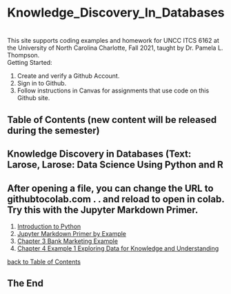 # Knowledge_Discovery_In_Databases
# 
This site supports coding examples and homework for UNCC ITCS 6162 at the University of North Carolina Charlotte, Fall 2021, taught by Dr. Pamela L. Thompson.<br>
Getting Started:<br>
1.  Create and verify a Github Account.<br>
2.  Sign in to Github.<br>
3.  Follow instructions in Canvas for assignments that use code on this Github site.<br>

<a name="toc"></a>
## Table of Contents  (new content will be released during the semester)
## Knowledge Discovery in Databases (Text: Larose, Larose: Data Science Using Python and R<br>
## After opening a file, you can change the URL to githubtocolab.com  . . and reload to open in colab. Try this with the Jupyter Markdown Primer.
1. <a href="https://github.com/profunccdata/Knowledge_Discovery_In_Databases/blob/main/Chapter2_Intro_To_Python.ipynb">Introduction to Python</a>
2. <a href="https://github.com/profunccdata/Knowledge_Discovery_In_Databases/blob/main/Jupyter_Markdown_Primer.ipynb">Jupyter Markdown Primer by Example</a>
3. <a href="https://githubtocolab.com/profunccdata/Knowledge_Discovery_In_Databases/blob/main/Bank%20Marketing%20Data%20Preparation.ipynb">Chapter 3 Bank Marketing Example</a>
4. <a href="https://github.com/profunccdata/Knowledge_Discovery_In_Databases/blob/main/EDAIris.ipynb">Chapter 4 Example 1 Exploring Data for Knowledge and Understanding</a>

[ back to Table of Contents](#toc)
<br>

## The End
